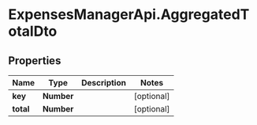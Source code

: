 # ExpensesManagerApi.AggregatedTotalDto

## Properties

 Name      | Type       | Description | Notes      
-----------|------------|-------------|------------
 **key**   | **Number** |             | [optional] 
 **total** | **Number** |             | [optional] 


